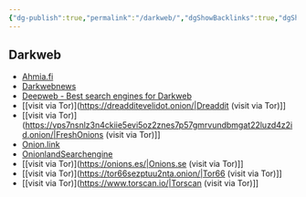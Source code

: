 ```yaml
---
{"dg-publish":true,"permalink":"/darkweb/","dgShowBacklinks":true,"dgShowLocalGraph":true}
---
```



## Darkweb
- [Ahmia.fi](https://ahmia.fi/)
- [Darkwebnews](https://darkwebnews.com/)
- [Deepweb - Best search engines for Darkweb](https://www.deepweb-sites.com/deep-web-search-engines)
- [[visit via Tor)](https://dreadditevelidot.onion/|Dreaddit (visit via Tor)]]
- [[visit via Tor)](https://vps7nsnlz3n4ckiie5evi5oz2znes7p57gmrvundbmgat22luzd4z2id.onion/|FreshOnions (visit via Tor)]]
- [Onion.link](https://onion.link/faq.html)
- [OnionlandSearchengine](https://onionlandsearchengine.com/)
- [[visit via Tor)](https://onions.es/|Onions.se (visit via Tor)]]
- [[visit via Tor)](https://tor66sezptuu2nta.onion/|Tor66 (visit via Tor)]]
- [[visit via Tor)](https://www.torscan.io/|Torscan (visit via Tor)]]